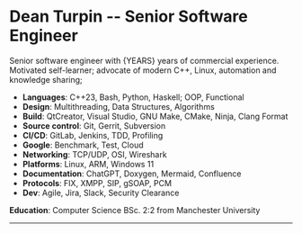 # Dean Turpin -- Senior Software Engineer

Senior software engineer with {YEARS} years of commercial experience. Motivated self-learner; advocate of modern C++, Linux, automation and knowledge sharing;

- __Languages__: C++23, Bash, Python, Haskell; OOP, Functional
- __Design__: Multithreading, Data Structures, Algorithms
- __Build__: QtCreator, Visual Studio, GNU Make, CMake, Ninja, Clang Format
- __Source control__: Git, Gerrit, Subversion
- __CI/CD__: GitLab, Jenkins, TDD, Profiling
- __Google__: Benchmark, Test, Cloud
- __Networking__: TCP/UDP, OSI, Wireshark
- __Platforms__: Linux, ARM, Windows 11
- __Documentation__: ChatGPT, Doxygen, Mermaid, Confluence
- __Protocols__: FIX, XMPP, SIP, gSOAP, PCM
- __Dev__: Agile, Jira, Slack, Security Clearance

__Education__: Computer Science BSc. 2:2 from Manchester University

___

